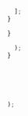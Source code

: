 ---
---




```js
  ];
}
```



```js
}
```









```js
  );
}
```



























```bash
```


```bash
```


```html
```



















```js


);
```


```js
```



